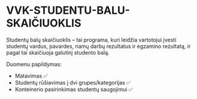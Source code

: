 # VVK-STUDENTU-BALU-SKAIČIUOKLIS
Studentų balų skaičiuoklis – tai programa, kuri leidžia vartotojui įvesti studentų vardus, pavardes, namų darbų rezultatus ir egzamino rezultatą, ir pagal tai skaičiuoja galutinį studento balą.

Duomenu papildymas:
* Matavimas ✅
* Studentų rūšiavimas į dvi grupes/kategorijas ✅
* Konteinerio pasirinkimas studentų saugojimui ✅
